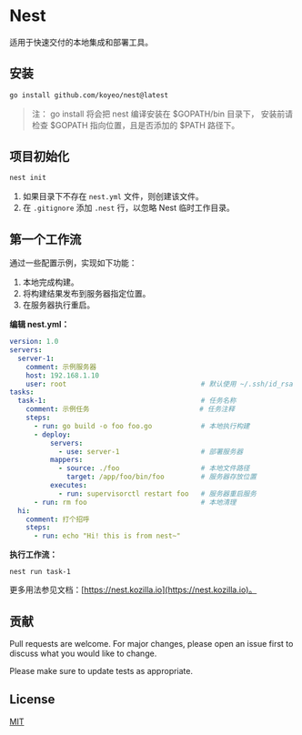 # Nest

适用于快速交付的本地集成和部署工具。

## 安装

```bash
go install github.com/koyeo/nest@latest
```

> 注： go install 将会把 nest 编译安装在 $GOPATH/bin 目录下， 安装前请检查 $GOPATH 指向位置，且是否添加的 $PATH 路径下。

## 项目初始化

```bash
nest init
```

1. 如果目录下不存在 `nest.yml` 文件，则创建该文件。
2. 在 `.gitignore` 添加 `.nest` 行，以忽略 Nest 临时工作目录。

## 第一个工作流

通过一些配置示例，实现如下功能：

1. 本地完成构建。
2. 将构建结果发布到服务器指定位置。
3. 在服务器执行重启。

**编辑 nest.yml：**

```yml
version: 1.0
servers:
  server-1:
    comment: 示例服务器
    host: 192.168.1.10
    user: root                                 # 默认使用 ~/.ssh/id_rsa 私钥进行认证
tasks:
  task-1:                                      # 任务名称
    comment: 示例任务                           # 任务注释
    steps:
      - run: go build -o foo foo.go            # 本地执行构建
      - deploy:
          servers:
            - use: server-1                    # 部署服务器
          mappers:
            - source: ./foo                    # 本地文件路径
              target: /app/foo/bin/foo         # 服务器存放位置
          executes:
            - run: supervisorctl restart foo   # 服务器重启服务
      - run: rm foo                            # 本地清理
  hi:
    comment: 打个招呼
    steps:
      - run: echo "Hi! this is from nest~" 
```

**执行工作流：**

```
nest run task-1
```

更多用法参见文档：[https://nest.kozilla.io](https://nest.kozilla.io)。

## 贡献
Pull requests are welcome. For major changes, please open an issue first to discuss what you would like to change.

Please make sure to update tests as appropriate.

## License
[MIT](https://choosealicense.com/licenses/mit/)
